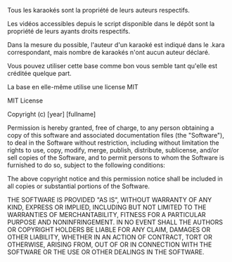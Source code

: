 Tous les karaokés sont la propriété de leurs auteurs respectifs.

Les vidéos accessibles depuis le script disponible dans le dépôt sont la propriété de leurs ayants droits respectifs.

Dans la mesure du possible, l'auteur d'un karaoké est indiqué dans le .kara correspondant, mais nombre de karaokés n'ont aucun auteur déclaré.

Vous pouvez utiliser cette base comme bon vous semble tant qu'elle est créditée quelque part. 

La base en elle-même utilise une license MIT

MIT License

Copyright (c) [year] [fullname]

Permission is hereby granted, free of charge, to any person obtaining a copy
of this software and associated documentation files (the "Software"), to deal
in the Software without restriction, including without limitation the rights
to use, copy, modify, merge, publish, distribute, sublicense, and/or sell
copies of the Software, and to permit persons to whom the Software is
furnished to do so, subject to the following conditions:

The above copyright notice and this permission notice shall be included in all
copies or substantial portions of the Software.

THE SOFTWARE IS PROVIDED "AS IS", WITHOUT WARRANTY OF ANY KIND, EXPRESS OR
IMPLIED, INCLUDING BUT NOT LIMITED TO THE WARRANTIES OF MERCHANTABILITY,
FITNESS FOR A PARTICULAR PURPOSE AND NONINFRINGEMENT. IN NO EVENT SHALL THE
AUTHORS OR COPYRIGHT HOLDERS BE LIABLE FOR ANY CLAIM, DAMAGES OR OTHER
LIABILITY, WHETHER IN AN ACTION OF CONTRACT, TORT OR OTHERWISE, ARISING FROM,
OUT OF OR IN CONNECTION WITH THE SOFTWARE OR THE USE OR OTHER DEALINGS IN THE
SOFTWARE.


